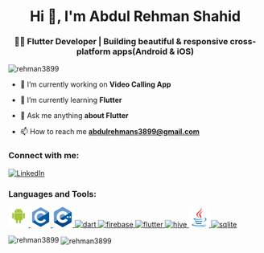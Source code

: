 <h1 align="center">Hi 👋, I'm Abdul Rehman Shahid</h1>
<h3 align="center">👨‍💻 Flutter Developer | Building beautiful & responsive cross-platform apps(Android & iOS)</h3>

<p align="left"> <img src="https://komarev.com/ghpvc/?username=rehman3899&label=Profile%20views&color=0e75b6&style=flat" alt="rehman3899" /> </p>



- 🔭 I’m currently working on **Video Calling App**

- 🌱 I’m currently learning **Flutter**

- 💬 Ask me anything **about Flutter**

- 📫 How to reach me **abdulrehmans3899@gmail.com**

<h3 align="left">Connect with me:</h3>
<p>
  <a href="https://www.linkedin.com/in/abdul-rehman-shahid-a03019324/" target="_blank">
    <img src="https://upload.wikimedia.org/wikipedia/commons/c/ca/LinkedIn_logo_initials.png" alt="LinkedIn" style="width: 34px; height: 24px;"/>
  </a>
</p>

<p align="left">
</p>

<h3 align="left">Languages and Tools:</h3>
<p align="left"> <a href="https://developer.android.com" target="_blank" rel="noreferrer"> <img src="https://raw.githubusercontent.com/devicons/devicon/master/icons/android/android-original-wordmark.svg" alt="android" width="40" height="40"/> </a> <a href="https://www.cprogramming.com/" target="_blank" rel="noreferrer"> <img src="https://raw.githubusercontent.com/devicons/devicon/master/icons/c/c-original.svg" alt="c" width="40" height="40"/> </a> <a href="https://www.w3schools.com/cpp/" target="_blank" rel="noreferrer"> <img src="https://raw.githubusercontent.com/devicons/devicon/master/icons/cplusplus/cplusplus-original.svg" alt="cplusplus" width="40" height="40"/> </a> <a href="https://dart.dev" target="_blank" rel="noreferrer"> <img src="https://www.vectorlogo.zone/logos/dartlang/dartlang-icon.svg" alt="dart" width="40" height="40"/> </a> <a href="https://firebase.google.com/" target="_blank" rel="noreferrer"> <img src="https://www.vectorlogo.zone/logos/firebase/firebase-icon.svg" alt="firebase" width="40" height="40"/> </a> <a href="https://flutter.dev" target="_blank" rel="noreferrer"> <img src="https://www.vectorlogo.zone/logos/flutterio/flutterio-icon.svg" alt="flutter" width="40" height="40"/> </a> <a href="https://hive.apache.org/" target="_blank" rel="noreferrer"> <img src="https://www.vectorlogo.zone/logos/apache_hive/apache_hive-icon.svg" alt="hive" width="40" height="40"/> </a> <a href="https://www.java.com" target="_blank" rel="noreferrer"> <img src="https://raw.githubusercontent.com/devicons/devicon/master/icons/java/java-original.svg" alt="java" width="40" height="40"/> </a> <a href="https://www.sqlite.org/" target="_blank" rel="noreferrer"> <img src="https://www.vectorlogo.zone/logos/sqlite/sqlite-icon.svg" alt="sqlite" width="40" height="40"/> </a> </p>

<p><img align="left" src="https://github-readme-stats.vercel.app/api/top-langs?username=rehman3899&show_icons=true&locale=en&layout=compact" alt="rehman3899" /></p>

<p>&nbsp;<img align="center" src="https://github-readme-stats.vercel.app/api?username=rehman3899&show_icons=true&locale=en" alt="rehman3899" /></p>
